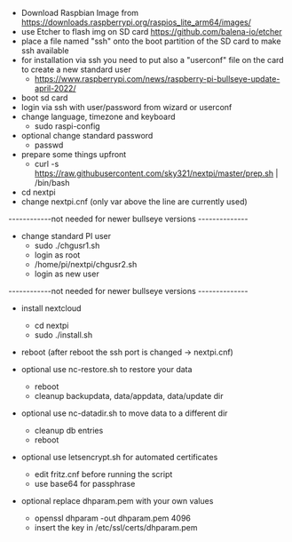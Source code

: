 - Download Raspbian Image from https://downloads.raspberrypi.org/raspios_lite_arm64/images/
- use Etcher to flash img on SD card https://github.com/balena-io/etcher
- place a file named "ssh" onto the boot partition of the SD card to make ssh available
- for installation via ssh you need to put also a "userconf" file on the card to create a new standard user
	- https://www.raspberrypi.com/news/raspberry-pi-bullseye-update-april-2022/
- boot sd card
- login via ssh with user/password from wizard or userconf
- change language, timezone and keyboard
	- sudo raspi-config
- optional change standard password
	- passwd
- prepare some things upfront
	- curl -s https://raw.githubusercontent.com/sky321/nextpi/master/prep.sh | /bin/bash
- cd nextpi
- change nextpi.cnf (only var above the line are currently used)

------------not needed for newer bullseye versions --------------

- change standard PI user
	- sudo ./chgusr1.sh
	- login as root
	- /home/pi/nextpi/chgusr2.sh
	- login as new user
	
------------not needed for newer bullseye versions --------------
	
- install nextcloud
	- cd nextpi	
	- sudo ./install.sh
- reboot (after reboot the ssh port is changed -> nextpi.cnf)

- optional use nc-restore.sh to restore your data
	- reboot
	- cleanup backupdata, data/appdata, data/update dir
- optional use nc-datadir.sh to move data to a different dir
	- cleanup db entries
	- reboot
- optional use letsencrypt.sh for automated certificates
	- edit fritz.cnf before running the script
	- use base64 for passphrase
- optional replace dhparam.pem with your own values
	- openssl dhparam -out dhparam.pem 4096
	- insert the key in /etc/ssl/certs/dhparam.pem
